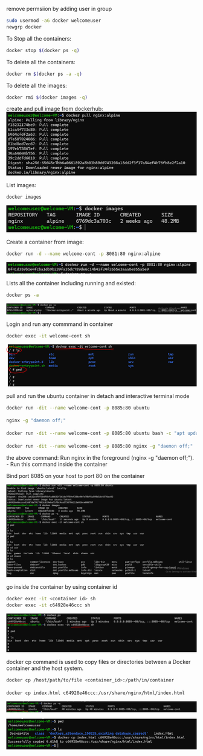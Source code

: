 remove permsiion by adding user in group 
```bash
sudo usermod -aG docker welcomeuser
newgrp docker
```

To Stop all the containers: 
```bash
docker stop $(docker ps -q)
```
To delete all the containers: 
```bash
docker rm $(docker ps -a -q)
```
To delete all the images:
```bash
docker rmi $(docker images -q)
```
create and pull image from dockerhub:
![alt text](image-2.png)

List images:
```bash
docker images
```
![alt text](image-3.png)

Create a container from image:
```bash
docker run -d --name welcome-cont -p 8081:80 nginx:alpine 
```
![alt text](image-4.png)


Lists all the container including running and existed:
```bash
docker ps -a 
```

![alt text](image-5.png)


Login and run any commmand in container
```bash
docker exec -it welcome-cont sh 
```
![alt text](image-8.png)


pull and run the ubuntu container in detach and interactive terminal mode 
```bash
docker run -dit --name welcome-cont -p 8085:80 ubuntu 

nginx -g "daemon off;"

docker run -dit --name welcome-cont -p 8085:80 ubuntu bash -c "apt update && apt install -y nginx && nginx -g 'daemon off;'"

docker run -dit --name welcome-cont -p 8085:80 nginx -g "daemon off;"
```
the above command:
Run nginx in the foreground (nginx -g "daemon off;"). - Run this command inside the container 

Bind port 8085 on your host to port 80 on the container


![alt text](image-9.png)

go inside the container by using container id 
```bash
docker exec -it <container id> sh
docker exec -it c64928e46ccc sh
```
![alt text](image-10.png)

docker cp command is used to copy files or directories between a Docker container and the host system.
```bash
docker cp /host/path/to/file <container_id>:/path/in/container

docker cp index.html c64928e46ccc:/usr/share/nginx/html/index.html
```
![alt text](image-12.png)

![alt text](image-11.png)











